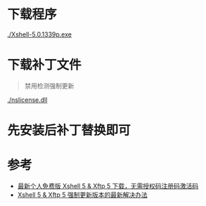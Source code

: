# 下载程序
[./Xshell-5.0.1339p.exe](./Xshell-5.0.1339p.exe)
# 下载补丁文件
> 禁用检测强制更新

[./nslicense.dll](./nslicense.dll)
# 先安装后补丁替换即可
# 参考
* [最新个人免费版 Xshell 5 & Xftp 5 下载，无需授权码注册码激活码](https://www.banwagongzw.com/84.html)
* [Xshell 5 & Xftp 5 强制更新版本的最新解决办法](https://www.banwagongzw.com/106.html)
